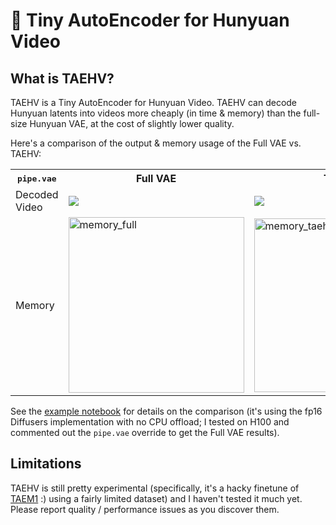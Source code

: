 # 🥮 Tiny AutoEncoder for Hunyuan Video

## What is TAEHV?

TAEHV is a Tiny AutoEncoder for Hunyuan Video. TAEHV can decode Hunyuan latents into videos more cheaply (in time & memory) than the full-size Hunyuan VAE, at the cost of slightly lower quality.

Here's a comparison of the output & memory usage of the Full VAE vs. TAEHV:

<table>
<tr><th><tt>pipe.vae</tt></th><th>Full VAE</th><th>TAEHV</th></tr>
<tr>
  <td>Decoded Video</td>
  <td><img src="https://github.com/user-attachments/assets/b9ee3405-c210-4410-95ac-639a4ed09c50"/></td>
  <td><img src="https://github.com/user-attachments/assets/3fe3cb6a-30e5-46fe-9458-f0a39e454b86"/></td>
</tr>
<tr>
  <td>Memory</td>
  <td><img width="281" alt="memory_full" src="https://github.com/user-attachments/assets/d7f80f3b-7030-4e0f-be3d-fad994557105" /></td>
  <td><img width="278" alt="memory_taehv" src="https://github.com/user-attachments/assets/9ce922dc-d4af-4422-8b70-d0d5cc326167" /></td>
</tr>
</table>

See the [example notebook](./examples/TAEHV_T2I_Demo.ipynb) for details on the comparison (it's using the fp16 Diffusers implementation with no CPU offload; I tested on H100 and commented out the `pipe.vae` override to get the Full VAE results).

## Limitations

TAEHV is still pretty experimental (specifically, it's a hacky finetune of [TAEM1](https://github.com/madebyollin/taem1) :) using a fairly limited dataset) and I haven't tested it much yet. Please report quality / performance issues as you discover them.
